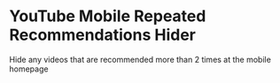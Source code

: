 # YouTube Mobile Repeated Recommendations Hider

Hide any videos that are recommended more than 2 times at the mobile homepage

